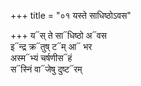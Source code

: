 +++
title = "०१ यस्ते साधिष्ठोऽवस"

+++
य᳓स् ते सा᳓धिष्ठो अ᳓वस  
इ᳓न्द्र क्र᳓तुष् ट᳓म् आ᳓ भर  
अस्म᳓भ्यं चर्षणीस᳓हं  
स᳓स्निं वा᳓जेषु दुष्ट᳓रम्